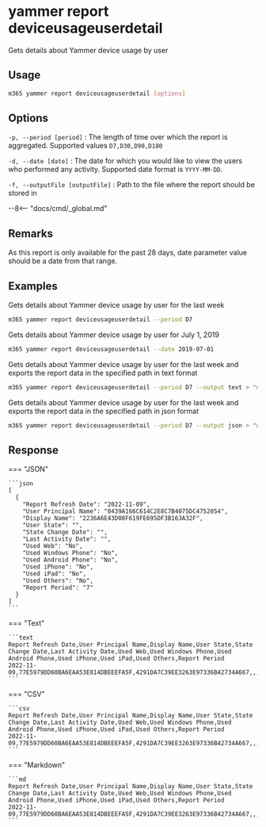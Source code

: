 # yammer report deviceusageuserdetail

Gets details about Yammer device usage by user

## Usage

```sh
m365 yammer report deviceusageuserdetail [options]
```

## Options

`-p, --period [period]`
: The length of time over which the report is aggregated. Supported values `D7,D30,D90,D180`

`-d, --date [date]`
: The date for which you would like to view the users who performed any activity. Supported date format is `YYYY-MM-DD`.

`-f, --outputFile [outputFile]`
: Path to the file where the report should be stored in

--8<-- "docs/cmd/_global.md"

## Remarks

As this report is only available for the past 28 days, date parameter value should be a date from that range.

## Examples

Gets details about Yammer device usage by user for the last week

```sh
m365 yammer report deviceusageuserdetail --period D7
```

Gets details about Yammer device usage by user for July 1, 2019

```sh
m365 yammer report deviceusageuserdetail --date 2019-07-01
```

Gets details about Yammer device usage by user for the last week and exports the report data in the specified path in text format

```sh
m365 yammer report deviceusageuserdetail --period D7 --output text > "deviceusageuserdetail.txt"
```

Gets details about Yammer device usage by user for the last week and exports the report data in the specified path in json format

```sh
m365 yammer report deviceusageuserdetail --period D7 --output json > "deviceusageuserdetail.json"
```

## Response

=== "JSON"

    ```json
    [
      {
        "Report Refresh Date": "2022-11-09",
        "User Principal Name": "0439A166C614C2E8C7B4075DC4752054",
        "Display Name": "2236A6E43D08F619FE695DF3B163A32F",
        "User State": "",
        "State Change Date": "",
        "Last Activity Date": "",
        "Used Web": "No",
        "Used Windows Phone": "No",
        "Used Android Phone": "No",
        "Used iPhone": "No",
        "Used iPad": "No",
        "Used Others": "No",
        "Report Period": "7"
      }
    ]
    ```

=== "Text"

    ```text
    Report Refresh Date,User Principal Name,Display Name,User State,State Change Date,Last Activity Date,Used Web,Used Windows Phone,Used Android Phone,Used iPhone,Used iPad,Used Others,Report Period
    2022-11-09,77E5979DD60BA6EAA53E814DBEEEFA5F,4291DA7C39EE3263E97336B42734A667,,,,No,No,No,No,No,No,7
    ```

=== "CSV"

    ```csv
    Report Refresh Date,User Principal Name,Display Name,User State,State Change Date,Last Activity Date,Used Web,Used Windows Phone,Used Android Phone,Used iPhone,Used iPad,Used Others,Report Period
    2022-11-09,77E5979DD60BA6EAA53E814DBEEEFA5F,4291DA7C39EE3263E97336B42734A667,,,,No,No,No,No,No,No,7
    ```

=== "Markdown"

    ```md
    Report Refresh Date,User Principal Name,Display Name,User State,State Change Date,Last Activity Date,Used Web,Used Windows Phone,Used Android Phone,Used iPhone,Used iPad,Used Others,Report Period
    2022-11-09,77E5979DD60BA6EAA53E814DBEEEFA5F,4291DA7C39EE3263E97336B42734A667,,,,No,No,No,No,No,No,7
    ```
